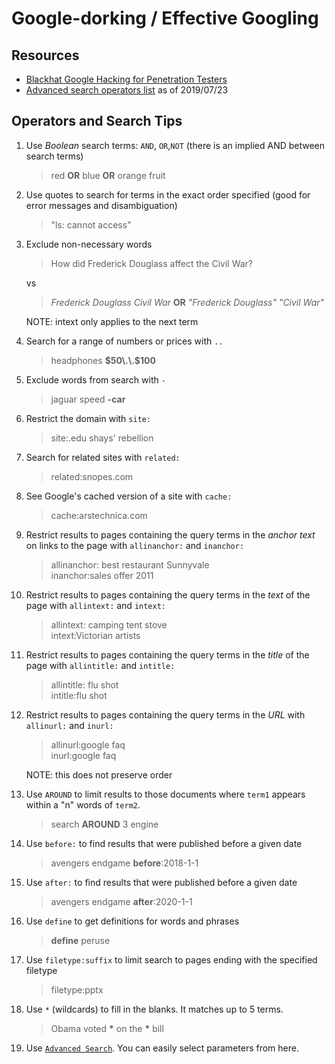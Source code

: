 #  Google-dorking / Effective Googling

## Resources
- [Blackhat Google Hacking for Penetration Testers](https://www.blackhat.com/presentations/bh-europe-05/BH_EU_05-Long.pdf)
- [Advanced search operators list](https://docs.google.com/document/d/1ydVaJJeL1EYbWtlfj9TPfBTE5IBADkQfZrQaBZxqXGs/edit) as of 2019/07/23

## Operators and Search Tips
1. Use *Boolean* search terms: `AND`, `OR`,`NOT` (there is an implied AND between search terms)
    >red **OR** blue **OR** orange fruit
1. Use quotes to search for terms in the exact order specified (good for error messages and disambiguation)
    >"ls: cannot access"
1. Exclude non-necessary words
    >How did Frederick Douglass affect the Civil War?

    vs

    >*Frederick Douglass Civil War* **OR** *"Frederick Douglass" "Civil War"*

    NOTE: intext only applies to the next term
1. Search for a range of numbers or prices with `..`
    >headphones **$50\.\.$100**
1. Exclude words from search with `-`
    >jaguar speed **-car**
1. Restrict the domain with `site:`
    >site:.edu shays' rebellion
1. Search for related sites with `related:`
    > related:snopes.com
1. See Google's cached version of a site with `cache:`
    > cache:arstechnica.com
1. Restrict results to pages containing the query terms in the *anchor text* on links to the page with `allinanchor:` and `inanchor:`
    >allinanchor: best restaurant Sunnyvale  
    >inanchor:sales offer 2011
1. Restrict results to pages containing the query terms in the *text* of the page with `allintext:` and `intext:`
    >allintext: camping tent stove  
    >intext:Victorian artists
1. Restrict results to pages containing the query terms in the *title* of the page with `allintitle:` and `intitle:`
    >allintitle: flu shot  
    >intitle:flu shot
1. Restrict results to pages containing the query terms in the *URL* with `allinurl:` and `inurl:`
    >allinurl:google faq  
    >inurl:google faq

    NOTE: this does not preserve order
1. Use `AROUND` to limit results to those documents where `term1` appears within a "n" words of `term2`.
    >search **AROUND** 3 engine
1. Use `before:` to find results that were published before a given date
    >avengers endgame **before**:2018-1-1
1. Use `after:` to find results that were published before a given date
    >avengers endgame **after**:2020-1-1
1. Use `define` to get definitions for words and phrases
    >**define** peruse
1. Use `filetype:suffix` to limit search to pages ending with the specified filetype
    >filetype:pptx
1. Use `*` (wildcards) to fill in the blanks. It matches up to 5 terms.
    >Obama voted __*__ on the __*__ bill
1. Use [`Advanced Search`](http://www.google.com/advanced_search). You can easily select parameters from here.
